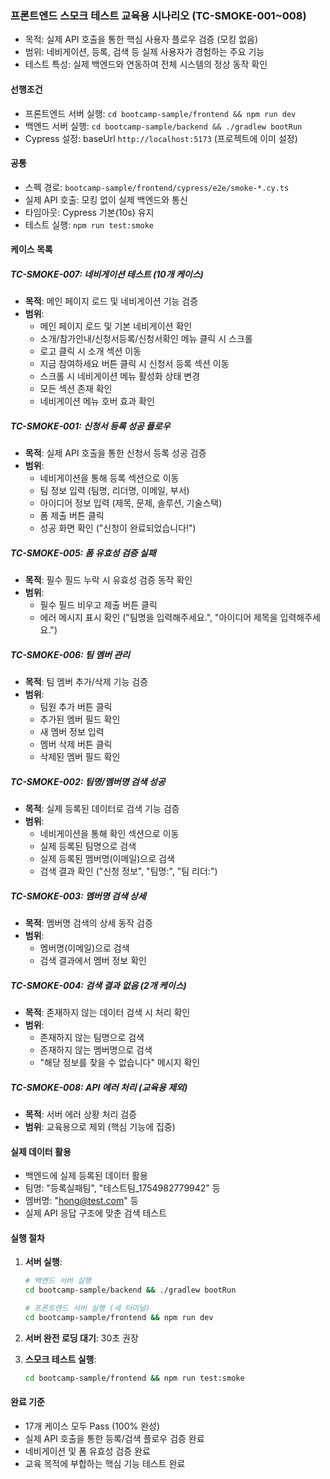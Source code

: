 ### 프론트엔드 스모크 테스트 교육용 시나리오 (TC-SMOKE-001~008)

- 목적: 실제 API 호출을 통한 핵심 사용자 플로우 검증 (모킹 없음)
- 범위: 네비게이션, 등록, 검색 등 실제 사용자가 경험하는 주요 기능
- 테스트 특성: 실제 백엔드와 연동하여 전체 시스템의 정상 동작 확인

#### 선행조건
- 프론트엔드 서버 실행: `cd bootcamp-sample/frontend && npm run dev`
- 백엔드 서버 실행: `cd bootcamp-sample/backend && ./gradlew bootRun`
- Cypress 설정: baseUrl `http://localhost:5173` (프로젝트에 이미 설정)

#### 공통
- 스펙 경로: `bootcamp-sample/frontend/cypress/e2e/smoke-*.cy.ts`
- 실제 API 호출: 모킹 없이 실제 백엔드와 통신
- 타임아웃: Cypress 기본(10s) 유지
- 테스트 실행: `npm run test:smoke`

#### 케이스 목록

##### TC-SMOKE-007: 네비게이션 테스트 (10개 케이스)
- **목적**: 메인 페이지 로드 및 네비게이션 기능 검증
- **범위**: 
  - 메인 페이지 로드 및 기본 네비게이션 확인
  - 소개/참가안내/신청서등록/신청서확인 메뉴 클릭 시 스크롤
  - 로고 클릭 시 소개 섹션 이동
  - 지금 참여하세요 버튼 클릭 시 신청서 등록 섹션 이동
  - 스크롤 시 네비게이션 메뉴 활성화 상태 변경
  - 모든 섹션 존재 확인
  - 네비게이션 메뉴 호버 효과 확인

##### TC-SMOKE-001: 신청서 등록 성공 플로우
- **목적**: 실제 API 호출을 통한 신청서 등록 성공 검증
- **범위**:
  - 네비게이션을 통해 등록 섹션으로 이동
  - 팀 정보 입력 (팀명, 리더명, 이메일, 부서)
  - 아이디어 정보 입력 (제목, 문제, 솔루션, 기술스택)
  - 폼 제출 버튼 클릭
  - 성공 화면 확인 ("신청이 완료되었습니다!")

##### TC-SMOKE-005: 폼 유효성 검증 실패
- **목적**: 필수 필드 누락 시 유효성 검증 동작 확인
- **범위**:
  - 필수 필드 비우고 제출 버튼 클릭
  - 에러 메시지 표시 확인 ("팀명을 입력해주세요.", "아이디어 제목을 입력해주세요.")

##### TC-SMOKE-006: 팀 멤버 관리
- **목적**: 팀 멤버 추가/삭제 기능 검증
- **범위**:
  - 팀원 추가 버튼 클릭
  - 추가된 멤버 필드 확인
  - 새 멤버 정보 입력
  - 멤버 삭제 버튼 클릭
  - 삭제된 멤버 필드 확인

##### TC-SMOKE-002: 팀명/멤버명 검색 성공
- **목적**: 실제 등록된 데이터로 검색 기능 검증
- **범위**:
  - 네비게이션을 통해 확인 섹션으로 이동
  - 실제 등록된 팀명으로 검색
  - 실제 등록된 멤버명(이메일)으로 검색
  - 검색 결과 확인 ("신청 정보", "팀명:", "팀 리더:")

##### TC-SMOKE-003: 멤버명 검색 상세
- **목적**: 멤버명 검색의 상세 동작 검증
- **범위**:
  - 멤버명(이메일)으로 검색
  - 검색 결과에서 멤버 정보 확인

##### TC-SMOKE-004: 검색 결과 없음 (2개 케이스)
- **목적**: 존재하지 않는 데이터 검색 시 처리 확인
- **범위**:
  - 존재하지 않는 팀명으로 검색
  - 존재하지 않는 멤버명으로 검색
  - "해당 정보를 찾을 수 없습니다" 메시지 확인

##### TC-SMOKE-008: API 에러 처리 (교육용 제외)
- **목적**: 서버 에러 상황 처리 검증
- **범위**: 교육용으로 제외 (핵심 기능에 집중)

#### 실제 데이터 활용
- 백엔드에 실제 등록된 데이터 활용
- 팀명: "등록실패팀", "테스트팀_1754982779942" 등
- 멤버명: "hong@test.com" 등
- 실제 API 응답 구조에 맞춘 검색 테스트

#### 실행 절차
1. **서버 실행**: 
   ```bash
   # 백엔드 서버 실행
   cd bootcamp-sample/backend && ./gradlew bootRun
   
   # 프론트엔드 서버 실행 (새 터미널)
   cd bootcamp-sample/frontend && npm run dev
   ```

2. **서버 완전 로딩 대기**: 30초 권장

3. **스모크 테스트 실행**:
   ```bash
   cd bootcamp-sample/frontend && npm run test:smoke
   ```

#### 완료 기준
- 17개 케이스 모두 Pass (100% 완성)
- 실제 API 호출을 통한 등록/검색 플로우 검증 완료
- 네비게이션 및 폼 유효성 검증 완료
- 교육 목적에 부합하는 핵심 기능 테스트 완료
